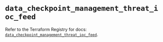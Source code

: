# `data_checkpoint_management_threat_ioc_feed`

Refer to the Terraform Registry for docs: [`data_checkpoint_management_threat_ioc_feed`](https://registry.terraform.io/providers/checkpointsw/checkpoint/2.11.0/docs/data-sources/management_threat_ioc_feed).
